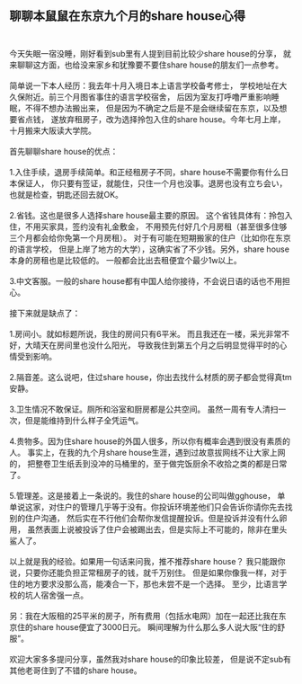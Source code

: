 ## 聊聊本鼠鼠在东京九个月的share house心得<br><br>
今天失眠一宿没睡，刚好看到sub里有人提到目前比较少share house的分享，
就来聊聊这方面，也给没来家乡和犹豫要不要住share house的朋友们一点参考。<br><br>
简单说一下本人经历：我去年十月入境日本上语言学校备考修士，
学校地址在大久保附近。前三个月图省事住的语言学校宿舍，
后因为室友打呼噜严重影响睡眠，不得不想办法搬出来，
但是因为不确定之后是不是会继续留在东京，以及想要省点钱，
遂放弃租房子，改为选择拎包入住的share house。今年七月上岸，
十月搬来大阪读大学院。<br><br>
首先聊聊share house的优点：<br><br>
1.入住手续，退房手续简单。和正经租房子不同，share house不需要你有什么日本保证人，
你只要有签证，就能住，只住一个月也没事。退房也没有立ち会い，
也就是检查，钥匙还回去就OK。<br><br>
2.省钱。这也是很多人选择share house最主要的原因。
这个省钱具体有：拎包入住，不用买家具，签约没有礼金敷金，
不用预先付好几个月房租（甚至很多住够三个月都会给你免第一个月房租）。
对于有可能在短期搬家的住户（比如你在东京的语言学校，
但是上岸了地方的大学），这确实省了不少钱。另外，share house本身的房租也是比较低的。
一般都会比出去租便宜个最少1w以上。<br><br>
3.中文客服。一般的share house都有中国人给你接待，不会说日语的话也不用担心。<br><br>
接下来就是缺点了：<br><br>
1.房间小。就如标题所说，我住的房间只有6平米。
而且我还在一楼，采光非常不好，大晴天在房间里也没什么阳光，
导致我住到第五个月之后明显觉得平时的心情受到影响。<br><br>
2.隔音差。这么说吧，住过share house，你出去找什么材质的房子都会觉得真tm安静。<br><br>
3.卫生情况不敢保证。厕所和浴室和厨房都是公共空间。
虽然一周有专人清扫一次，但是能维持到什么样子全凭运气。<br><br>
4.贵物多。因为住share house的外国人很多，所以你有概率会遇到很没有素质的人。
事实上，在我的九个月share house生涯，遇到过故意拔网线不让大家上网的，
把整卷卫生纸丢到没冲的马桶里的，至于做完饭厨余不收拾之类的都是日常了。<br><br>
5.管理差。这是接着上一条说的。我住的share house的公司叫做gghouse，
单单说这家，对住户的管理几乎等于没有。你投诉环境差他们只会告诉你请你先去找别的住户沟通，
然后实在不行他们会帮你发信提醒投诉。但是投诉并没有什么卵用，
虽然表面上说被投诉了住户会被踢出去，但是实际上不可能的，除非在里头鲨人了。<br><br>
以上就是我的经验。如果用一句话来问我，推不推荐share house？
我只能跟你说，只要你还能负担正常租房子的钱，就千万别住。
但是如果你像我一样，对于住的地方要求没那么高，能凑合一下，那也未尝不是一个选择。
至少，比语言学校的坑人宿舍强一点。<br><br>
另：我在大阪租的25平米的房子，所有费用（包括水电网）加在一起还比我在东京住的share house便宜了3000日元。
瞬间理解为什么那么多人说大阪“住的舒服”。<br><br>
欢迎大家多多提问分享，虽然我对share house的印象比较差，
但是说不定sub有其他老哥住到了不错的share house。<br><br>
